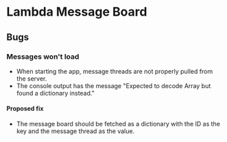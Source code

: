 # Lambda Message Board

## Bugs

### Messages won't load

* When starting the app, message threads are not properly pulled from the server.
* The console output has the message "Expected to decode Array<Any> but found a dictionary instead."

#### Proposed fix

* The message board should be fetched as a dictionary with the ID as the key and the message thread as the value.

